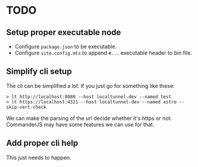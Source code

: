# TODO

## Setup proper executable node

- Configure `package.json` to be executable.
- Configure `vite.config.mts` to append `#...` executable header to bin file.  

## Simplify cli setup

The cli can be simplified a lot.
If you just go for something like these:

```none
> lt http://localhost:8080 --host localtunnel-dev --named test
> lt https://localhost:4321 --host localtunnel-dev --named astro --skip-cert-check
```

We can make the parsing of the url decide whether it's https or not.  
CommanderJS may have some features we can use for that.  

## Add proper cli help

This just needs to happen.  